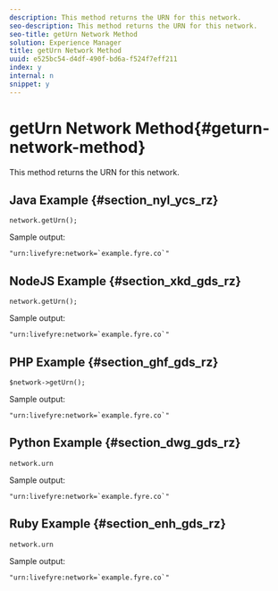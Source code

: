 ```yaml
---
description: This method returns the URN for this network.
seo-description: This method returns the URN for this network.
seo-title: getUrn Network Method
solution: Experience Manager
title: getUrn Network Method
uuid: e525bc54-d4df-490f-bd6a-f524f7eff211
index: y
internal: n
snippet: y
---
```


# getUrn Network Method{#geturn-network-method}

This method returns the URN for this network.

## Java Example {#section_nyl_ycs_rz}

```
network.getUrn(); 

```

Sample output:

```
"urn:livefyre:network=`example.fyre.co`" 

```

## NodeJS Example {#section_xkd_gds_rz}

```
network.getUrn(); 

```

Sample output:

```
"urn:livefyre:network=`example.fyre.co`" 

```

## PHP Example {#section_ghf_gds_rz}

```
$network->getUrn(); 

```

Sample output:

```
"urn:livefyre:network=`example.fyre.co`" 

```

## Python Example {#section_dwg_gds_rz}

```
network.urn 

```

Sample output:

```
"urn:livefyre:network=`example.fyre.co`" 

```

## Ruby Example {#section_enh_gds_rz}

```
network.urn 

```

Sample output:

```
"urn:livefyre:network=`example.fyre.co`" 

```

